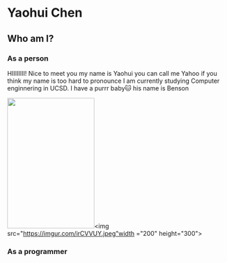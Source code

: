 # Yaohui Chen
## Who am I?
### As a person
HIIIIIIII! Nice to meet you my name is Yaohui you can call me Yahoo if you think my name is too hard to pronounce I am currently studying Computer enginnering in UCSD. I have a purrr baby:cat: his name is Benson 

<img src="https://imgur.com/Jy4Tmib.jpeg" width ="200" height="300"><img src="https://imgur.com/irCVVUY.jpeg"width ="200" height="300"> 

### As a programmer